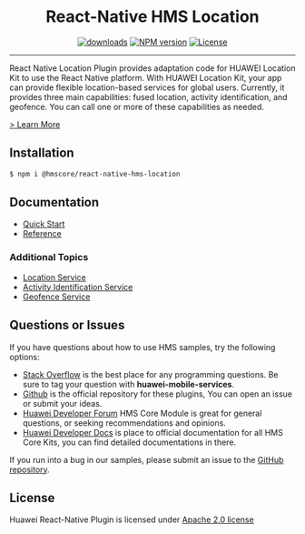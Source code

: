 <p align="center">
  <h1 align="center">React-Native HMS Location</h1>
</p>

<p align="center">
  <a href="https://www.npmjs.com/package/@hmscore/react-native-hms-location"><img src="https://img.shields.io/npm/dm/@hmscore/react-native-hms-location?color=%23007EC6&style=for-the-badge" alt="downloads"></a>
  <a href="https://www.npmjs.com/package/@hmscore/react-native-hms-location"><img src="https://img.shields.io/npm/v/@hmscore/react-native-hms-location?color=%23ed2a1c&style=for-the-badge" alt="NPM version"></a>
  <a href="./LICENCE"><img src="https://img.shields.io/npm/l/@hmscore/react-native-hms-location.svg?color=%3bcc62&style=for-the-badge" alt="License"></a>
</p>

---

React Native Location Plugin provides adaptation code for HUAWEI Location Kit to use the React Native platform. With HUAWEI Location Kit, your app can provide flexible location-based services for global users. Currently, it provides three main capabilities: fused location, activity identification, and geofence. You can call one or more of these capabilities as needed.

[> Learn More](https://developer.huawei.com/consumer/en/doc/development/HMS-Plugin-Guides/introduction-0000001050142177?ha_source=hms1)

## Installation

```bash
$ npm i @hmscore/react-native-hms-location
```

## Documentation

- [Quick Start](https://developer.huawei.com/consumer/en/doc/development/HMS-Plugin-Guides/preparedevenv-0000001050041326?ha_source=hms1)
- [Reference](https://developer.huawei.com/consumer/en/doc/development/HMS-Plugin-References-V1/overview-0000001050041352-V1?ha_source=hms1)

### Additional Topics

- [Location Service](https://developer.huawei.com/consumer/en/doc/development/HMS-Plugin-Guides/locationservice-0000001050043283?ha_source=hms1)
- [Activity Identification Service](https://developer.huawei.com/consumer/en/doc/development/HMS-Plugin-Guides/activityidentify-0000001050041340?ha_source=hms1)
- [Geofence Service](https://developer.huawei.com/consumer/en/doc/development/HMS-Plugin-Guides/geofence-0000001050043295?ha_source=hms1)

## Questions or Issues

If you have questions about how to use HMS samples, try the following options:

- [Stack Overflow](https://stackoverflow.com/questions/tagged/huawei-mobile-services) is the best place for any programming questions. Be sure to tag your question with
  **huawei-mobile-services**.
- [Github](https://github.com/HMS-Core/hms-react-native-plugin) is the official repository for these plugins, You can open an issue or submit your ideas.
- [Huawei Developer Forum](https://forums.developer.huawei.com/forumPortal/en/home?fid=0101187876626530001&ha_source=hms1) HMS Core Module is great for general questions, or seeking recommendations and opinions.
- [Huawei Developer Docs](https://developer.huawei.com/consumer/en/doc/overview/HMS-Core-Plugin?ha_source=hms1) is place to official documentation for all HMS Core Kits, you can find detailed documentations in there.

If you run into a bug in our samples, please submit an issue to the [GitHub repository](https://github.com/HMS-Core/hms-react-native-plugin).

## License

Huawei React-Native Plugin is licensed under [Apache 2.0 license](LICENCE)
